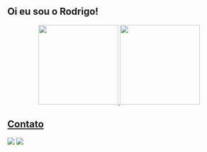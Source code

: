 ## Oi eu sou o Rodrigo!
<div align="center">
  <a href="https://github.com/rodrigocsdev">
  <img height="180em" src="https://github-readme-stats.vercel.app/api?username=rodrigocsdev&show_icons=true&include_all_commits=true&count_private=true"/>  
  <img height="180em" src="https://github-readme-stats.vercel.app/api/top-langs/?username=rodrigocsdev"/>
</div>


  ## Contato

<div>   
<a href = "mailto:carvalhosantos.rodrigo@gmail.com"><img src="https://img.shields.io/badge/-Gmail-%23333?style=for-the-badge&logo=gmail&logoColor=white" target="_blank"></a>
<a href="https://www.linkedin.com/in/rodrigo-cs/" target="_blank"><img src="https://img.shields.io/badge/-LinkedIn-%230077B5?style=for-the-badge&logo=linkedin&logoColor=white" target="_blank"></a>
<a![Snake animation](https://github.com/rodrigocsdev/rodrigocsdev/blob/output/github-contribution-grid-snake.svg)><a/>
</div>